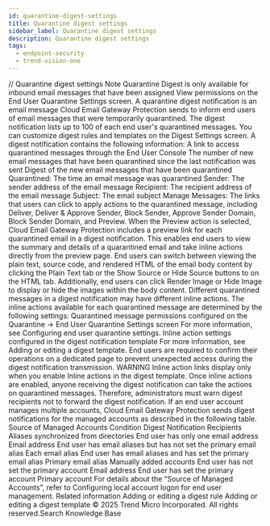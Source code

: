 ```yaml
---
id: quarantine-digest-settings
title: Quarantine digest settings
sidebar_label: Quarantine digest settings
description: Quarantine digest settings
tags:
  - endpoint-security
  - trend-vision-one
---
```


/*<![CDATA[*/ $('#title').html($('meta[name=map-description]').attr('content')); /*]]>*/ Quarantine digest settings Note Quarantine Digest is only available for inbound email messages that have been assigned View permissions on the End User Quarantine Settings screen. A quarantine digest notification is an email message Cloud Email Gateway Protection sends to inform end users of email messages that were temporarily quarantined. The digest notification lists up to 100 of each end user's quarantined messages. You can customize digest rules and templates on the Digest Settings screen. A digest notification contains the following information: A link to access quarantined messages through the End User Console The number of new email messages that have been quarantined since the last notification was sent Digest of the new email messages that have been quarantined Quarantined: The time an email message was quarantined Sender: The sender address of the email message Recipient: The recipient address of the email message Subject: The email subject Manage Messages: The links that users can click to apply actions to the quarantined message, including Deliver, Deliver & Approve Sender, Block Sender, Approve Sender Domain, Block Sender Domain, and Preview. When the Preview action is selected, Cloud Email Gateway Protection includes a preview link for each quarantined email in a digest notification. This enables end users to view the summary and details of a quarantined email and take inline actions directly from the preview page. End users can switch between viewing the plain text, source code, and rendered HTML of the email body content by clicking the Plain Text tab or the Show Source or Hide Source buttons to on the HTML tab. Additionally, end users can click Render Image or Hide Image to display or hide the images within the body content. Different quarantined messages in a digest notification may have different inline actions. The inline actions available for each quarantined message are determined by the following settings: Quarantined message permissions configured on the Quarantine → End User Quarantine Settings screen For more information, see Configuring end user quarantine settings. Inline action settings configured in the digest notification template For more information, see Adding or editing a digest template. End users are required to confirm their operations on a dedicated page to prevent unexpected access during the digest notification transmission. WARNING Inline action links display only when you enable Inline actions in the digest template. Once inline actions are enabled, anyone receiving the digest notification can take the actions on quarantined messages. Therefore, administrators must warn digest recipients not to forward the digest notification. If an end user account manages multiple accounts, Cloud Email Gateway Protection sends digest notifications for the managed accounts as described in the following table. Source of Managed Accounts Condition Digest Notification Recipients Aliases synchronized from directories End user has only one email address Email address End user has email aliases but has not set the primary email alias Each email alias End user has email aliases and has set the primary email alias Primary email alias Manually added accounts End user has not set the primary account Email address End user has set the primary account Primary account For details about the “Source of Managed Accounts”, refer to Configuring local account logon for end user management. Related information Adding or editing a digest rule Adding or editing a digest template © 2025 Trend Micro Incorporated. All rights reserved.Search Knowledge Base